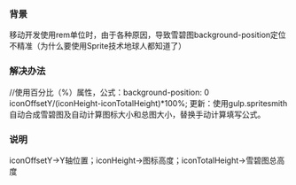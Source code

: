 ### 背景
移动开发使用rem单位时，由于各种原因，导致雪碧图background-position定位不精准（为什么要使用Sprite技术地球人都知道了）
### 解决办法
//使用百分比（%）属性，公式：background-position: 0 iconOffsetY/(iconHeight-iconTotalHeight)*100%;
更新：使用gulp.spritesmith自动合成雪碧图及自动计算图标大小和总图大小，替换手动计算填写公式。
### 说明
iconOffsetY->Y轴位置；iconHeight->图标高度；iconTotalHeight->雪碧图总高度
